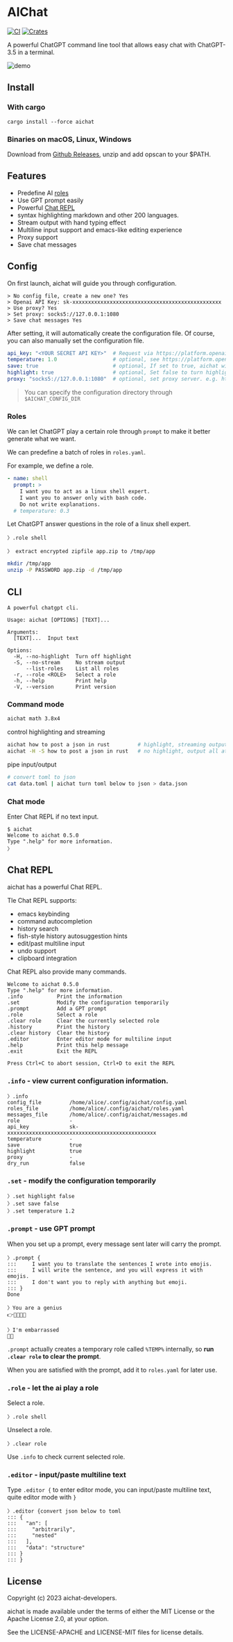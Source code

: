# AIChat

[![CI](https://github.com/sigoden/aichat/actions/workflows/ci.yaml/badge.svg)](https://github.com/sigoden/aichat/actions/workflows/ci.yaml)
[![Crates](https://img.shields.io/crates/v/aichat.svg)](https://crates.io/crates/aichat)

A powerful ChatGPT command line tool that allows easy chat with ChatGPT-3.5 in a terminal.

![demo](https://user-images.githubusercontent.com/4012553/223645914-f397b95f-1a30-4eda-a6a8-5bd0c2903add.gif)

## Install

### With cargo

```
cargo install --force aichat
```

### Binaries on macOS, Linux, Windows

Download from [Github Releases](https://github.com/sigoden/aichat/releases), unzip and add opscan to your $PATH.

## Features

- Predefine AI [roles](#roles)
- Use GPT prompt easily
- Powerful [Chat REPL](#chat-repl)
- syntax highlighting markdown and other 200 languages.
- Stream output with hand typing effect
- Multiline input support and emacs-like editing experience
- Proxy support
- Save chat messages

## Config

On first launch, aichat will guide you through configuration.

```
> No config file, create a new one? Yes
> Openai API Key: sk-xxxxxxxxxxxxxxxxxxxxxxxxxxxxxxxxxxxxxxxxxxxxxxxx
> Use proxy? Yes
> Set proxy: socks5://127.0.0.1:1080
> Save chat messages Yes
```

After setting, it will automatically create the configuration file. Of course, you can also manually set the configuration file. 

```yaml
api_key: "<YOUR SECRET API KEY>"  # Request via https://platform.openai.com/account/api-keys
temperature: 1.0                  # optional, see https://platform.openai.com/docs/api-reference/chat/create#chat/create-temperature
save: true                        # optional, If set to true, aichat will save chat messages to message.md
highlight: true                   # optional, Set false to turn highlight
proxy: "socks5://127.0.0.1:1080"  # optional, set proxy server. e.g. http://127.0.0.1:8080 or socks5://127.0.0.1:1080
```

> You can specify the configuration directory through `$AICHAT_CONFIG_DIR`

### Roles

We can let ChatGPT play a certain role through `prompt` to make it better generate what we want.

We can predefine a batch of roles in `roles.yaml`.

For example, we define a role.

```yaml
- name: shell
  prompt: >
    I want you to act as a linux shell expert.
    I want you to answer only with bash code.
    Do not write explanations.
  # temperature: 0.3
```

Let ChatGPT answer questions in the role of a linux shell expert.

```
〉.role shell

〉 extract encrypted zipfile app.zip to /tmp/app
```
```bash
mkdir /tmp/app
unzip -P PASSWORD app.zip -d /tmp/app
```

## CLI

```
A powerful chatgpt cli.

Usage: aichat [OPTIONS] [TEXT]...

Arguments:
  [TEXT]...  Input text

Options:
  -H, --no-highlight  Turn off highlight
  -S, --no-stream     No stream output
      --list-roles    List all roles
  -r, --role <ROLE>   Select a role
  -h, --help          Print help
  -V, --version       Print version
```
### Command mode

```sh
aichat math 3.8x4 
```

control highlighting and streaming

```sh
aichat how to post a json in rust         # highlight, streaming output
aichat -H -S how to post a json in rust   # no highlight, output all at once
```

pipe input/output
```sh
# convert toml to json
cat data.toml | aichat turn toml below to json > data.json
```
### Chat mode

Enter Chat REPL if no text input.
```
$ aichat
Welcome to aichat 0.5.0
Type ".help" for more information.
〉
```

## Chat REPL

aichat has a powerful Chat REPL.

Tle Chat REPL supports:
- emacs keybinding
- command autocompletion
- history search
- fish-style history autosuggestion hints
- edit/past multiline input
- undo support
- clipboard integration

Chat REPL also provide many commands.

```
Welcome to aichat 0.5.0
Type ".help" for more information.
.info           Print the information
.set            Modify the configuration temporarily
.prompt         Add a GPT prompt
.role           Select a role
.clear role     Clear the currently selected role
.history        Print the history
.clear history  Clear the history
.editor         Enter editor mode for multiline input
.help           Print this help message
.exit           Exit the REPL

Press Ctrl+C to abort session, Ctrl+D to exit the REPL
```

### `.info` - view current configuration information.

```
〉.info
config_file         /home/alice/.config/aichat/config.yaml
roles_file          /home/alice/.config/aichat/roles.yaml
messages_file       /home/alice/.config/aichat/messages.md
role                -
api_key             sk-xxxxxxxxxxxxxxxxxxxxxxxxxxxxxxxxxxxxxxxxxxxxxxxx
temperature         -
save                true
highlight           true
proxy               -
dry_run             false
```

### `.set` - modify the configuration temporarily

```
〉.set highlight false
〉.set save false
〉.set temperature 1.2
```

### `.prompt` - use GPT prompt

When you set up a prompt, every message sent later will carry the prompt.

```
〉.prompt {
:::     I want you to translate the sentences I wrote into emojis.
:::     I will write the sentence, and you will express it with emojis.
:::     I don't want you to reply with anything but emoji.
::: }
Done

〉You are a genius
👉🧠💡👨‍🎓

〉I'm embarrassed
🙈😳
```

`.prompt` actually creates a temporary role called `%TEMP%` internally, so **run `.clear role` to clear the prompt**.

When you are satisfied with the prompt, add it to `roles.yaml` for later use.

### `.role` - let the ai play a role

Select a role.
```
〉.role shell
```

Unselect a role.
```
〉.clear role
```

Use `.info` to check current selected role.

### `.editor` - input/paste multiline text

Type `.editor {` to enter editor mode, you can input/paste multiline text, quite editor mode with `}`

```
〉.editor {convert json below to toml
::: {
:::   "an": [
:::     "arbitrarily",
:::     "nested"
:::   ],
:::   "data": "structure"
::: }
::: }
```

## License

Copyright (c) 2023 aichat-developers.

aichat is made available under the terms of either the MIT License or the Apache License 2.0, at your option.

See the LICENSE-APACHE and LICENSE-MIT files for license details.
